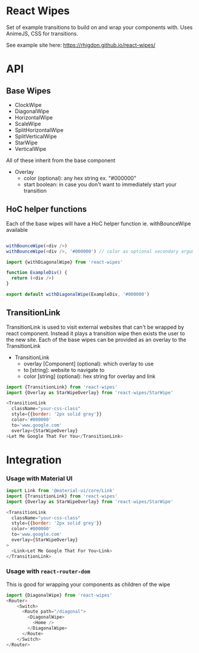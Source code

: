 # React Wipes
Set of example transitions to build on and wrap your components with.  Uses
AnimeJS, CSS for transitions.


See example site here: https://rhigdon.github.io/react-wipes/

# API
## Base Wipes
- ClockWipe
- DiagonalWipe
- HorizontalWipe
- ScaleWipe
- SplitHorizontalWipe
- SplitVerticalWipe
- StarWipe
- VerticalWipe

All of these inherit from the base component

- Overlay
  - color (optional): any hex string ex. "#000000"
  - start boolean: in case you don't want to immediately start your transition

## HoC helper functions
Each of the base wipes will have a HoC helper function ie. withBounceWipe available

```js

withBounceWipe(<div />)
withBounceWipe(<div />, '#000000') // color as optional secondary argument
```
```js
import {withDiagonalWipe} from 'react-wipes'

function ExampleDiv() {
  return (<div />)
}

export default withDiagonalWipe(ExampleDiv, '#000000')
```
## TransitionLink
TransitionLink is used to visit external websites that can't be wrapped by react component.  Instead it plays a transition wipe then
exists the user to the new site.  Each of the base wipes can be provided as an overlay to the TransitionLink

- TransitionLink
  - overlay \[Component\] (optional): which overlay to use
  - to \[string\]: website to navigate to
  - color \[string\] (optional): hex string for overlay and link

```js
import {TransitionLink} from 'react-wipes'
import {Overlay as StarWipeOverlay} from 'react-wipes/StarWipe'

<TransitionLink
  className="your-css-class"
  style={{border: '2px solid grey'}}
  color='#000000'
  to='www.google.com'
  overlay={StarWipeOverlay}
>Let Me Google That For You</TransitionLink>
```
# Integration
### Usage with Material UI
```js
import Link from '@material-ui/core/Link'
import {TransitionLink} from 'react-wipes'
import {Overlay as StarWipeOverlay} from 'react-wipes/StarWipe'

<TransitionLink
  className="your-css-class"
  style={{border: '2px solid grey'}}
  color='#000000'
  to='www.google.com'
  overlay={StarWipeOverlay}
>
  <Link>Let Me Google That For You<Link>
</TransitionLink>
```

### Usage with `react-router-dom`
This is good for wrapping your components as children of the wipe
```js
import {DiagonalWipe} from 'react-wipes'
<Router>
    <Switch>
      <Route path="/diagonal">
        <DiagonalWipe>
          <Home />
        </DiagonalWipe>
      </Route>
    </Switch>
</Router>
```
